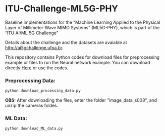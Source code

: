 # ITU-Challenge-ML5G-PHY
Baseline implementations for the  “Machine Learning Applied to the Physical Layer of Millimeter-Wave MIMO Systems” (ML5G-PHY), which is part of the “ITU AI/ML 5G Challenge"

Details about the challenge and the datasets are avaiable at http://ai5gchallenge.ufpa.br.

This repository contains Python codes for download files for preprocessing example or
files to run the Neural network example.
You can download directly [Here](https://nextcloud.lasseufpa.org/s/FQgjXx7r52c7Ww9)
or use the codes.

### Preprocessing Data:

```bash
python download_processing_data.py
```

**OBS:** After downloading the files, enter the folder "image_data_s008", and unzip the cameras foldes.

### ML Data:

```bash
python download_ML_data.py
```